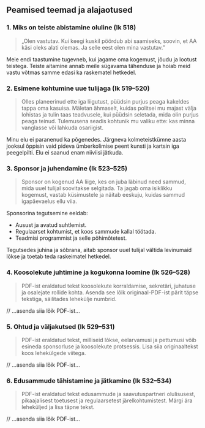## Peamised teemad ja alajaotused

### 1. Miks on teiste abistamine oluline (lk 518)

> „Olen vastutav. Kui keegi kuskil pöördub abi saamiseks, soovin, et AA käsi oleks alati olemas. Ja selle eest olen mina vastutav.”

Meie endi taastumine tugevneb, kui jagame oma kogemust, jõudu ja lootust teistega. Teiste aitamine annab meile sügavama tähenduse ja hoiab meid vastu võtmas samme edasi ka raskematel hetkedel.

### 2. Esimene kohtumine uue tulijaga (lk 519–520)

> Olles planeerinud ette iga liigutust, püüdsin purjus peaga kakeldes tappa oma kasuisa. Mäletan ähmaselt, kuidas politsei mu majast välja lohistas ja tulin taas teadvusele, kui püüdsin seletada, mida olin purjus peaga teinud. Tulemusena seadis kohtunik mu valiku ette: kas minna vanglasse või lahkuda osariigist.

Minu elu ei paranenud ka põgenedes. Järgneva kolmeteistkümne aasta jooksul õppisin vaid pideva ümberkolimise peent kunsti ja kartsin iga peegelpilti. Elu ei saanud enam niiviisi jätkuda.

### 3. Sponsor ja juhendamine (lk 523–525)

> Sponsor on kogenud AA liige, kes on juba läbinud need sammud, mida uuel tulijal soovitakse selgitada. Ta jagab oma isiklikku kogemust, vastab küsimustele ja näitab eeskuju, kuidas sammud igapäevaelus ellu viia.

Sponsorina tegutsemine eeldab:

- Ausust ja avatud suhtlemist.
- Regulaarset kohtumist, et koos sammude kallal töötada.
- Teadmisi programmist ja selle põhimõtetest.

Tegutsedes juhina ja sõbrana, aitab sponsor uuel tulijal vältida levinumaid lõkse ja toetab teda raskeimatel hetkedel.

### 4. Koosolekute juhtimine ja kogukonna loomine (lk 526–528)

> PDF-ist eraldatud tekst koosolekute korraldamise, sekretäri, juhatuse ja osalejate rollide kohta. Asenda see lõik originaal-PDF-ist pärit täpse tekstiga, säilitades lehekülje numbrid.

// ...asenda siia lõik PDF-ist...

### 5. Ohtud ja väljakutsed (lk 529–531)

> PDF-ist eraldatud tekst, milliseid lõkse, eelarvamusi ja pettumusi võib esineda sponsorluse ja koosolekute protsessis. Lisa siia originaaltekst koos lehekülgede viitega.

// ...asenda siia lõik PDF-ist...

### 6. Edusammude tähistamine ja jätkamine (lk 532–534)

> PDF-ist eraldatud tekst edusammude ja saavutuspartneri olulisusest, pikaajalisest toetusest ja regulaarsetest järelkohtumistest. Märgi ära leheküljed ja lisa täpne tekst.

// ...asenda siia lõik PDF-ist...
